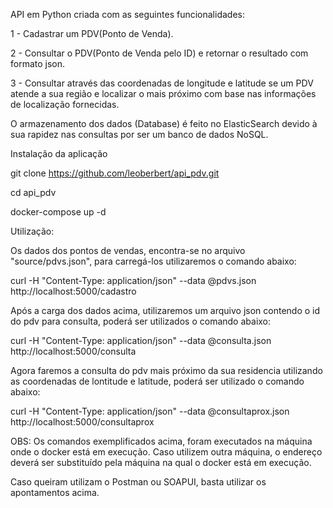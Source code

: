 API em Python criada com as seguintes funcionalidades:

1 - Cadastrar um PDV(Ponto de Venda).

2 - Consultar o PDV(Ponto de Venda pelo ID) e retornar o resultado com formato json.

3 - Consultar através das coordenadas de longitude e latitude se um PDV atende a sua região e localizar o mais próximo com base nas informações de localização fornecidas.

O armazenamento dos dados (Database) é feito no ElasticSearch devido à sua rapidez nas consultas por ser um banco de dados NoSQL.

Instalação da aplicação

git clone https://github.com/leoberbert/api_pdv.git

cd api_pdv

docker-compose up -d

Utilização:

Os dados dos pontos de vendas, encontra-se no arquivo "source/pdvs.json", para carregá-los utilizaremos o comando abaixo:

curl -H "Content-Type: application/json" --data @pdvs.json http://localhost:5000/cadastro

Após a carga dos dados acima, utilizaremos um arquivo json contendo o id do pdv para consulta, poderá ser utilizados o comando abaixo:

curl -H "Content-Type: application/json" --data @consulta.json http://localhost:5000/consulta

Agora faremos a consulta do pdv mais próximo da sua residencia utilizando as coordenadas de lontitude e latitude, poderá ser utilizado o comando abaixo:

curl -H "Content-Type: application/json" --data @consultaprox.json http://localhost:5000/consultaprox

OBS: Os comandos exemplificados acima, foram executados na máquina onde o docker está em execução. Caso utilizem outra máquina, o endereço deverá ser substituído pela máquina na qual o docker está em execução.

Caso queiram utilizam o Postman ou SOAPUI, basta utilizar os apontamentos acima.

